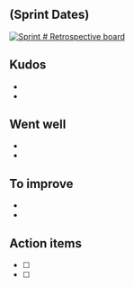 ## (Sprint Dates)

[![Sprint # Retrospective board](uploads/retro/retro-#.png)](uploads/retro/retro-#.png)

## Kudos

- 
- 

## Went well


- 
- 


## To improve

- 
- 

## Action items

- [ ] 
- [ ] 
